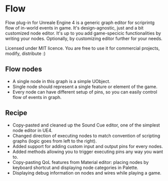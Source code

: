 # Flow

Flow plug-in for Unreale Engine 4 is a generic graph editor for scriprintg flow of in-world events in game. It's design-agnostic, just and a bit customized node editor. It's up to you add game-specicic functionalities by writing your nodes. Optionally, by customizing editor further for your needs.

Licensed under MIT licence. You are free to use it for commercial projects, modify, distribute :)

## Flow nodes
* A single node in this graph is a simple UObject. 
* Single node should represent a single feature or element of the game.
* Every node can have different setup of pins, so you can easily control flow of events in graph.

## Recipe
* Copy-pasted and cleaned up the Sound Cue editor, one of the simplest node editor in UE4.
* Changed direction of executing nodes to match convention of scripting graphs (logic goes from left to the right).
* Added support for adding custom input and output pins for every nodes. 
* Added methods allowing you to trigger executing pins any way you want to. 
* Copy-pasting QoL features from Material editor: placing nodes by keyboard shortcut and displaying node categories in Palette.
* Displaying debug information on nodes and wires while playing a game.
